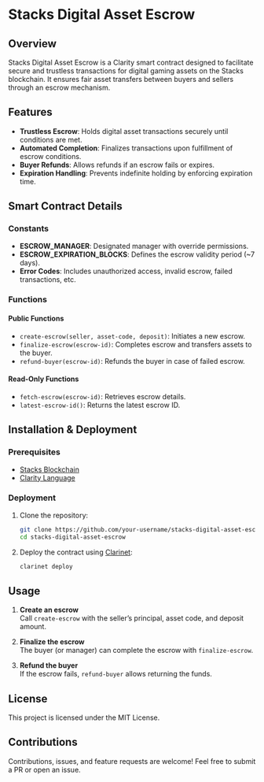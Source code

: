 # Stacks Digital Asset Escrow

## Overview

Stacks Digital Asset Escrow is a Clarity smart contract designed to facilitate secure and trustless transactions for digital gaming assets on the Stacks blockchain. It ensures fair asset transfers between buyers and sellers through an escrow mechanism.

## Features

- **Trustless Escrow**: Holds digital asset transactions securely until conditions are met.
- **Automated Completion**: Finalizes transactions upon fulfillment of escrow conditions.
- **Buyer Refunds**: Allows refunds if an escrow fails or expires.
- **Expiration Handling**: Prevents indefinite holding by enforcing expiration time.

## Smart Contract Details

### Constants

- **ESCROW_MANAGER**: Designated manager with override permissions.
- **ESCROW_EXPIRATION_BLOCKS**: Defines the escrow validity period (~7 days).
- **Error Codes**: Includes unauthorized access, invalid escrow, failed transactions, etc.

### Functions

#### **Public Functions**
- `create-escrow(seller, asset-code, deposit)`: Initiates a new escrow.
- `finalize-escrow(escrow-id)`: Completes escrow and transfers assets to the buyer.
- `refund-buyer(escrow-id)`: Refunds the buyer in case of failed escrow.

#### **Read-Only Functions**
- `fetch-escrow(escrow-id)`: Retrieves escrow details.
- `latest-escrow-id()`: Returns the latest escrow ID.

## Installation & Deployment

### Prerequisites
- [Stacks Blockchain](https://www.stacks.co/)
- [Clarity Language](https://docs.stacks.co/docs/clarity)

### Deployment

1. Clone the repository:
   ```sh
   git clone https://github.com/your-username/stacks-digital-asset-escrow.git
   cd stacks-digital-asset-escrow
   ```
2. Deploy the contract using [Clarinet](https://github.com/hirosystems/clarinet):
   ```sh
   clarinet deploy
   ```

## Usage

1. **Create an escrow**  
   Call `create-escrow` with the seller’s principal, asset code, and deposit amount.

2. **Finalize the escrow**  
   The buyer (or manager) can complete the escrow with `finalize-escrow`.

3. **Refund the buyer**  
   If the escrow fails, `refund-buyer` allows returning the funds.

## License

This project is licensed under the MIT License.

## Contributions

Contributions, issues, and feature requests are welcome! Feel free to submit a PR or open an issue.
